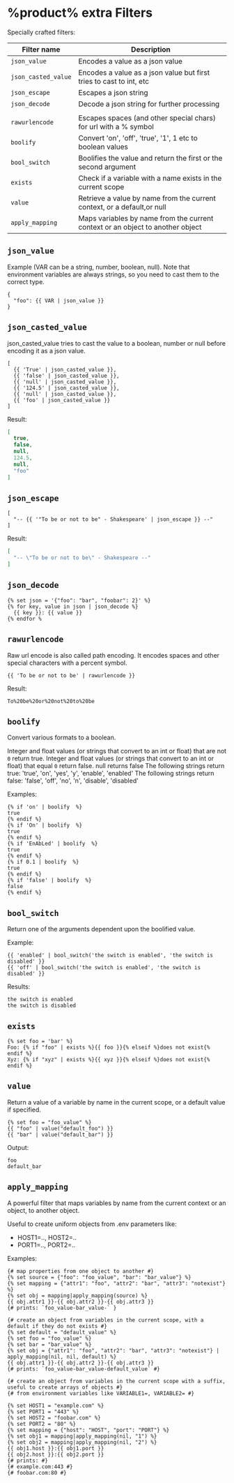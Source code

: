 # %product% extra Filters

Specially crafted filters:

| Filter name         | Description                                                                    |
|---------------------|--------------------------------------------------------------------------------|
| `json_value`        | Encodes a value as a json value                                                |
| `json_casted_value` | Encodes a value as a json value but first tries to cast to int, etc            |
| `json_escape`       | Escapes a json string                                                          |
| `json_decode`       | Decode a json string for further processing                                    |
|                     |                                                                                |
| `rawurlencode`      | Escapes spaces (and other special chars) for url with a % symbol               |
| `boolify`           | Convert 'on', 'off', 'true', '1', 1 etc to boolean values                      |
| `bool_switch`       | Boolifies the value and return the first or the second argument                |
| `exists`            | Check if a variable with a name exists in the current scope                    |
| `value`             | Retrieve a value by name from the current context, or a default,or null        |
| `apply_mapping`      | Maps variables by name from the current context or an object to another object |

## `json_value`

Example (VAR can be a string, number, boolean, null).
Note that environment variables are always strings, so you need to cast them to the correct type.

```twig
{
  "foo": {{ VAR | json_value }}
}
```

## `json_casted_value`

json_casted_value tries to cast the value to a boolean, number or null before encoding it as a json value.

```twig
[
  {{ 'True' | json_casted_value }},
  {{ 'false' | json_casted_value }},
  {{ 'null' | json_casted_value }},
  {{ '124.5' | json_casted_value }},
  {{ 'null' | json_casted_value }},
  {{ 'foo' | json_casted_value }}
]
```

Result:

```json
[
  true,
  false,
  null,
  124.5,
  null,
  "foo"
]
```

## `json_escape`

```twig
[
  "-- {{ '"To be or not to be" - Shakespeare' | json_escape }} --"
]
```

Result:

```json
[
  "-- \"To be or not to be\" - Shakespeare --"
]
```

## `json_decode`

```twig
{% set json = '{"foo": "bar", "foobar": 2}' %}
{% for key, value in json | json_decode %}
  {{ key }}: {{ value }}
{% endfor %
```

## `rawurlencode`

Raw url encode is also called path encoding.
It encodes spaces and other special characters with a percent symbol.

```twig
{{ 'To be or not to be' | rawurlencode }}
```

Result:

```text
To%20be%20or%20not%20to%20be
```

## `boolify`

Convert various formats to a boolean.

Integer and float values (or strings that convert to an int or float) that are not `0` return true.
Integer and float values (or strings that convert to an int or float) that equal `0` return false.
null returns false
The following strings return true: 'true', 'on', 'yes', 'y', 'enable', 'enabled'
The following strings return false: 'false', 'off', 'no', 'n', 'disable', 'disabled'

Examples:

```twig
{% if 'on' | boolify  %}
true
{% endif %}
{% if 'On' | boolify  %}
true
{% endif %}
{% if 'EnAbLed' | boolify  %}
true
{% endif %}
{% if 0.1 | boolify  %}
true
{% endif %}
{% if 'false' | boolify  %}
false
{% endif %}
```

## `bool_switch`

Return one of the arguments dependent upon the boolified value.

Example:

```twig
{{ 'enabled' | bool_switch('the switch is enabled', 'the switch is disabled' }}
{{ 'off' | bool_switch('the switch is enabled', 'the switch is disabled' }}
```

Results:
```
the switch is enabled
the switch is disabled
```

## `exists`

```twig
{% set foo = 'bar' %}
Foo: {% if "foo" | exists %}{{ foo }}{% elseif %}does not exist{% endif %}
Xyz: {% if "xyz" | exists %}{{ xyz }}{% elseif %}does not exist{% endif %}
```

## `value`

Return a value of a variable by name in the current scope,
or a default value if specified.

```twig
{% set foo = "foo_value" %}
{{ "foo" | value("default_foo") }}
{{ "bar" | value("default_bar") }}
```

Output:
```
foo
default_bar
```

## `apply_mapping` 

A powerful filter that maps variables by name from the current context or an object,
to another object.

Useful to create uniform objects from .env parameters like:
- HOST1=.., HOST2=..
- PORT1=.., PORT2=..

Examples:

```
{# map properties from one object to another #}
{% set source = {"foo": "foo_value", "bar": "bar_value"} %}
{% set mapping = {"attr1": "foo", "attr2": "bar", "attr3": "notexist"} %}
{% set obj = mapping|apply_mapping(source) %}
{{ obj.attr1 }}-{{ obj.attr2 }}-{{ obj.attr3 }}
{# prints: `foo_value-bar_value-` }
```

```
{# create an object from variables in the current scope, with a default if they do not exists #}
{% set default = "default_value" %}
{% set foo = "foo_value" %}
{% set bar = "bar_value" %}
{% set obj = {"attr1": "foo", "attr2": "bar", "attr3": "notexist"} | apply_mapping(nil, nil, default) %}
{{ obj.attr1 }}-{{ obj.attr2 }}-{{ obj.attr3 }}
{# prints: `foo_value-bar_value-default_value` #}
```

```
{# create an object from variables in the current scope with a suffix, useful to create arrays of objects #}
{# from environment variables like VARIABLE1=, VARIABLE2= #}

{% set HOST1 = "example.com" %}
{% set PORT1 = "443" %}
{% set HOST2 = "foobar.com" %}
{% set PORT2 = "80" %}
{% set mapping = {"host": "HOST", "port": "PORT"} %}
{% set obj1 = mapping|apply_mapping(nil, "1") %}
{% set obj2 = mapping|apply_mapping(nil, "2") %}
{{ obj1.host }}:{{ obj1.port }}
{{ obj2.host }}:{{ obj2.port }}
{# prints: #}
{# example.com:443 #}
{# foobar.com:80 #}
```



